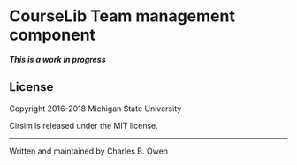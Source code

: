 # CourseLib Team management component

***This is a work in progress***


## License

Copyright 2016-2018 Michigan State University

Cirsim is released under the MIT license.

* * *

Written and maintained by Charles B. Owen

